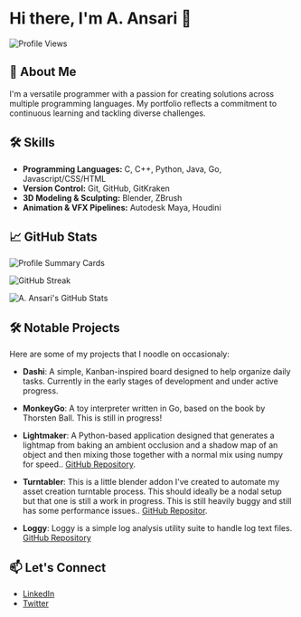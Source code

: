 # Hi there, I'm A. Ansari 👋

![Profile Views](https://komarev.com/ghpvc/?username=Ans-A)

## 🚀 About Me

I'm a versatile programmer with a passion for creating solutions across multiple programming languages. My portfolio reflects a commitment to continuous learning and tackling diverse challenges.

## 🛠️ Skills


- **Programming Languages:** C, C++, Python, Java, Go, Javascript/CSS/HTML
- **Version Control:** Git, GitHub, GitKraken
- **3D Modeling & Sculpting:** Blender, ZBrush
- **Animation & VFX Pipelines:** Autodesk Maya, Houdini


## 📈 GitHub Stats

  ![Profile Summary Cards](https://github-profile-summary-cards.vercel.app/api/cards/profile-details?username=Ans-A&theme=vue)

  ![GitHub Streak](https://github-readme-streak-stats.herokuapp.com/?user=Ans-A)


  ![A. Ansari's GitHub Stats](https://github-readme-stats.vercel.app/api?username=Ans-A&show_icons=true&theme=radical)


## 🛠️ Notable Projects

Here are some of my projects that I noodle on occasionaly:

- **Dashi**: A simple, Kanban-inspired board designed to help organize daily tasks. Currently in the early stages of development and under active progress. 

- **MonkeyGo**: A toy interpreter written in Go, based on the book by Thorsten Ball. This is still in progress!

- **Lightmaker**: A Python-based application designed that generates a lightmap from baking an ambient occlusion and a shadow map of an object and then mixing those together with a normal mix using numpy for speed.. [GitHub Repository](https://github.com/Ans-A/lightmaker).

- **Turntabler**: This is a little blender addon I've created to automate my asset creation turntable process. This should ideally be a nodal setup but that one is still a work in progress. 
This is still heavily buggy and still has some performance issues..  [GitHub Repositor](https://github.com/Ans-A/Turntabler).


- **Loggy**: Loggy is a simple log analysis utility suite to handle log text files. [GitHub Repository](https://github.com/Ans-A/Loggy)

## 📫 Let's Connect

- [LinkedIn](https://www.linkedin.com/in/al-an-sari/)
- [Twitter](https://x.com/an_saa_ri)

